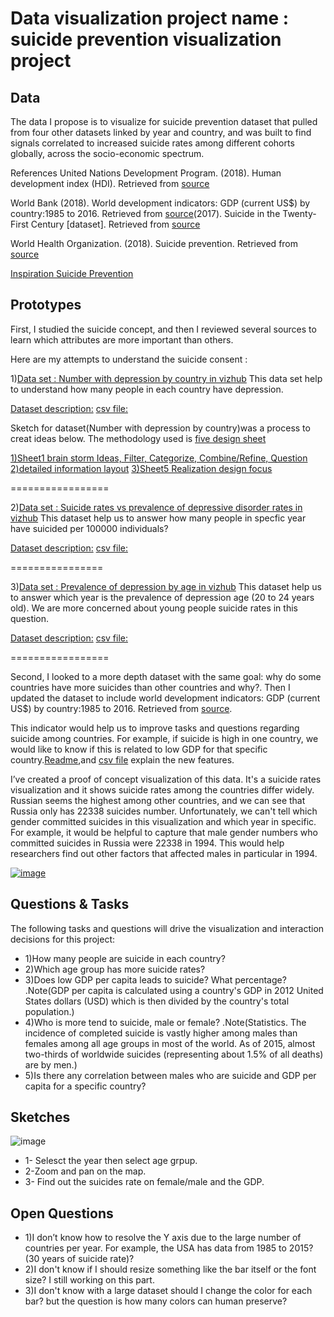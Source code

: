 
# Data visualization project name : suicide prevention visualization project

## Data

The data I propose is to visualize for suicide prevention dataset that pulled from four other datasets linked by year and country, and was built to find signals correlated to increased suicide rates among different cohorts globally, across the socio-economic spectrum.

References United Nations Development Program. (2018). Human development index (HDI). Retrieved from [source](http://hdr.undp.org/en/indicators/137506)

World Bank (2018). World development indicators: GDP (current US$) by country:1985 to 2016. Retrieved from [source](http://databank.worldbank.org/data/source/world-development-indicators#)(2017). Suicide in the Twenty-First Century [dataset]. Retrieved from [source](https://www.kaggle.com/szamil/suicide-in-the-twenty-first-century/notebook)

World Health Organization. (2018). Suicide prevention. Retrieved from [source](http://www.who.int/mental_health/suicide-prevention/en/)

[Inspiration Suicide Prevention](https://www.kaggle.com/russellyates88/suicide-rates-overview-1985-to-2016?select=master.csv)

## Prototypes

First, I studied the suicide concept, and then I reviewed several sources to learn which attributes are more important than others.

Here are my attempts to understand the suicide consent :

1)[Data set : Number with depression by country in vizhub](https://vizhub.com/mnalk/e116a887f76a43fbb5d0025e4e30b7aa)
This data set help to understand how many people in each country have depression.

[Dataset description:](https://gist.github.com/mnalk/55e775e87b4232179fdd45a1db9ec129#file-readme-md)
[csv file:](https://gist.github.com/mnalk/55e775e87b4232179fdd45a1db9ec129#file-number-with-depression-by-country-csv)

Sketch for dataset(Number with depression by country)was a process to creat ideas below. The methodology used is [five design sheet](http://fds.design/)

[1)Sheet1 brain storm Ideas, Filter, Categorize, Combine/Refine, Question](https://drive.google.com/file/d/1NCOTkhhsna9SWYfg8CBFj2H690CpC4hv/view?usp=sharing)
[2)detailed information layout](https://drive.google.com/file/d/1_8XG48Z8timFpfSb7P3kl1ZauzUSeYGc/view?usp=sharing)
[3)Sheet5 Realization design focus](https://drive.google.com/file/d/1zGlNXhuhS_bkPF_lhgWrh4I864fhVawl/view?usp=sharing)

=================

2)[Data set : Suicide rates vs prevalence of depressive disorder rates in vizhub](https://vizhub.com/mnalk/12565fba83094a0da620f44c933912ac)
This dataset help us to answer how many people in specfic year have suicided per 100000 individuals? 

[Dataset description:](https://gist.github.com/mnalk/b84ad44d70b8ac709d1cefc01403a683#file-readme-md)
[csv file:](https://gist.github.com/mnalk/b84ad44d70b8ac709d1cefc01403a683#file-suicide_rates_vs_prevalence_of_depressive_disorder_rates-csv)

================

3)[Data set : Prevalence of depression by age in vizhub](https://vizhub.com/mnalk/e0665cc83fa34b4eac18031abb66f77e)
This dataset help us to answer which year is the prevalence of depression age (20 to 24 years old). We are more concerned about young people suicide rates in this question.

[Dataset description:](https://gist.github.com/mnalk/d869d823ccb0ec67cfaecd3939469e39#file-readme-md)
[csv file:](https://gist.github.com/mnalk/d869d823ccb0ec67cfaecd3939469e39#file-prevalence-of-depression-by-age-csv)

=================

Second, I looked to a more depth dataset with the same goal: why do some countries have more suicides than other countries and why?. Then I updated the dataset to include world development indicators: GDP (current US$) by country:1985 to 2016. Retrieved from [source](http://databank.worldbank.org/data/source/world-development-indicators#).

This indicator would help us to improve tasks and questions regarding suicide among countries. For example, if suicide is high in one country, we would like to know if this is related to low GDP for that specific country.[Readme](https://gist.github.com/mnalk/9774fb9b221cfad2d21c387ff2e417ca#file-readme-md),and [csv file](
https://gist.githubusercontent.com/mnalk/9774fb9b221cfad2d21c387ff2e417ca/raw/feb0bb276f8606781d781a3af18a6e32e3fc418e/Suicide_Rates.csv) explain the new features.


I’ve created a proof of concept visualization of this data. It's a suicide rates visualization and it shows suicide rates among the countries differ widely. Russian seems the highest among other countries, and we can see that Russia only has 22338 suicides number. Unfortunately, we can't tell which gender committed suicides in this visualization and which year in specific.
For example, it would be helpful to capture that male gender numbers who committed suicides in Russia were 22338 in 1994. This would help researchers find out other factors that affected males in particular in 1994.


[![image](https://user-images.githubusercontent.com/70254281/134232441-34cf632a-9233-4227-b8d6-7a84c44f8ddd.GIF)](https://vizhub.com/mnalk/86cf45b181914194852f165c5146c597)

## Questions & Tasks

The following tasks and questions will drive the visualization and interaction decisions for this project:

*  1)How many people are suicide in each country?
* 2)Which age group has more suicide rates?
* 3)Does low GDP per capita leads to suicide? What percentage? .Note(GDP per capita is calculated using a country's GDP in 2012 United States dollars (USD) which is then divided by the country's total population.)
* 4)Who is more tend to suicide, male or female? .Note(Statistics. The incidence of completed suicide is vastly higher among males than females among all age groups in most of the world. As of 2015, almost two-thirds of worldwide suicides (representing about 1.5% of all deaths) are by men.)
* 5)Is there any correlation between males who are suicide and GDP per capita for a specific country?


## Sketches


![image](https://user-images.githubusercontent.com/70254281/134373006-83e46552-e38d-4bed-a7e7-fdc8f625cf44.jpeg)

* 1- Selesct the year then select age grpup. 
* 2-Zoom and pan on the map.
* 3- Find out the suicides rate on female/male and the GDP.

## Open Questions
* 1)I don’t know how to resolve the Y axis due to the large number of countries per year. For example, the USA has data from 1985 to 2015? (30 years of suicide rate)?
* 2)I don't know if I should resize something like the bar itself or the font size? I still working on this part.
* 3)I don't know with a large dataset should I change the color for each bar? but the question is how many colors can human preserve?
